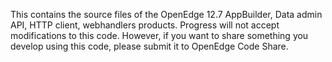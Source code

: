 This contains the source files of the OpenEdge 12.7 AppBuilder, Data admin API, HTTP client, webhandlers products. Progress will not accept modifications to this code. However, if you want to share something you develop using this code, please submit it to OpenEdge Code Share.
